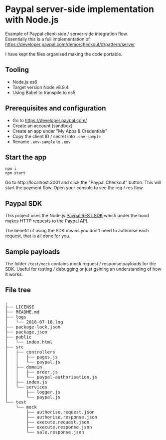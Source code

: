 # Paypal server-side implementation with Node.js

Example of Paypal client-side / server-side integration flow.  
Essentially this is a full implementation of https://developer.paypal.com/demo/checkout/#/pattern/server  

I have kept the files organised making the code portable.

## Tooling
* Node.js es6
* Target version Node v8.9.4
* Using Babel to transpile to es5

## Prerequisites and configuration
* Go to https://developer.paypal.com/
* Create an account (sandbox)
* Create an app under "My Apps & Credentials"
* Copy the client ID / secret into `.env-sample`
* Rename `.env-sample` to `.env`

## Start the app
```
npm i  
npm start
```
Go to http://localhost:3001 and click the "Paypal Checkout" button. This will start the payment flow.
Open your console to see the req / res flow.

## Paypal SDK
This project uses the Node.js [Paypal REST SDK](https://www.npmjs.com/package/paypal-rest-sdk) which under the hood makes HTTP requests to the [Paypal API](https://developer.paypal.com/docs/api/payments/v1/).

The benefit of using the SDK means you don't need to authorise each request, that is all done for you.

## Sample payloads
The folder `/test/mock` contains mock request / response payloads for the SDK. Useful for testing / debugging or just gaining an understanding of how it works.

## File tree
<pre>
.
├── LICENSE
├── README.md
├── logs
│   └── 2018-07-18.log
├── package-lock.json
├── package.json
├── public
│   └── index.html
├── src
│   ├── controllers
│   │   ├── pages.js
│   │   └── paypal.js
│   ├── domain
│   │   ├── order.js
│   │   └── paypal-authorisation.js
│   ├── index.js
│   └── services
│       ├── logger.js
│       └── paypal.js
└── test
    └── mock
        ├── authorise.request.json
        ├── authorise.response.json
        ├── execute.request.json
        ├── execute.response.json
        └── sale.response.json
</pre>
